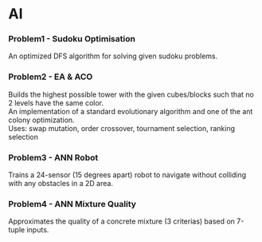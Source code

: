 # AI
### Problem1 - Sudoku Optimisation <br/>
An optimized DFS algorithm for solving given sudoku problems.
### Problem2 - EA & ACO <br/>
Builds the highest possible tower with the given cubes/blocks such that no 2 levels have the same color. <br/>
An implementation of a standard evolutionary algorithm and one of the ant colony optimization. <br/>
Uses: swap mutation, order crossover, tournament selection, ranking selection
### Problem3 - ANN Robot <br/>
Trains a 24-sensor (15 degrees apart) robot to navigate without colliding with any obstacles in a 2D area.
### Problem4 - ANN Mixture Quality <br/>
Approximates the quality of a concrete mixture (3 criterias) based on 7-tuple inputs.
